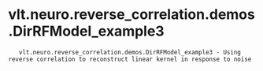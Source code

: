 # vlt.neuro.reverse_correlation.demos.DirRFModel_example3

```
   vlt.neuro.reverse_correlation.demos.DirRFModel_example3 - Using reverse correlation to reconstruct linear kernel in response to noise

```
